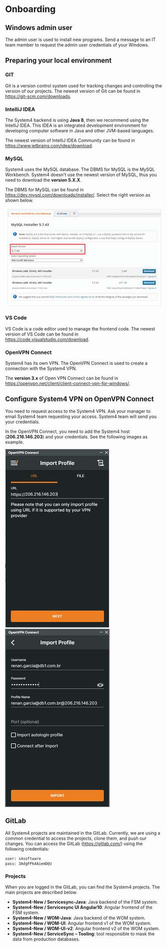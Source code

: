 # Onboarding

## Windows admin user

The admin user is used to install new programs. Send a message to an IT team member to request the admin user credentials of your Windows.

## Preparing your local environment

### GIT

Git is a version control system used for tracking changes and controlling the version of our projects. The newest version of Git can be found in https://git-scm.com/downloads. 

### IntelliJ IDEA

The System4 backend is using **Java 8**, then we recommend using the IntelliJ IDEA. This IDEA is an integrated development environment for developing computer software in Java and other JVM-based languages.

The newest version of IntelliJ IDEA Community can be found in https://www.jetbrains.com/idea/download. 

### MySQL

System4 uses the MySQL database. The DBMS for MySQL is the MySQL Workbench. System4 doesn't use the newest version of MySQL, thus you need to download the **version 5.X.X**.

The DBMS for MySQL can be found in  https://dev.mysql.com/downloads/installer/. Select the right version as shown below.

![img.png](img/mySql-installer.png)

### VS Code

VS Code is a code editor used to manage the frontend code. The newest version of VS Code can be found in https://code.visualstudio.com/download. 

### OpenVPN Connect

System4 has its own VPN. The OpenVPN Connect is used to create a connection with the System4 VPN.

The **version 3.x** of Open VPN Connect can be found in https://openvpn.net/client/client-connect-vpn-for-windows/.

## Configure System4 VPN on OpenVPN Connect

You need to request access to the System4 VPN. Ask your manager to email System4 team requesting your access. System4 team will send you your credentials.

In the OpenVPN Connect, you need to add the System4 host (**206.216.146.203**) and your credentials. See the following images as example.

![img.png](img/vpn-config-1.png) &nbsp; ![img.png](img/vpn-config-2.png)

## GitLab

All System4 projects are maintained in the GitLab. Currently, we are using a common credential to access the projects, clone them, and push our changes.
You can access the GitLab (https://gitlab.com/) using the following credentials:

```
user: s4software
pass: 3AdgFPk4AiemD@z
```
### Projects
When you are logged in the GitLab, you can find the System4 projects. The main projects are described below.
- **System4-New / Servicesync-Java**: Java backend of the FSM system.
- **System4-New / Servicesync UI Angular10**: Angular frontend of the FSM system.
- **System4-New / WOM-Java**: Java backend of the WOM system.
- **System4-New / WOM-UI**: Angular frontend v1 of the WOM system.
- **System4-New / WOM-UI-v2**: Angular frontend v2 of the WOM system.
- **System4-New / ServiceSync – Tooling**: tool responsible to mask the data from production databases.
